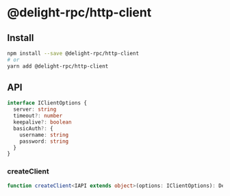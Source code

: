 # @delight-rpc/http-client

## Install

```sh
npm install --save @delight-rpc/http-client
# or
yarn add @delight-rpc/http-client
```

## API

```ts
interface IClientOptions {
  server: string
  timeout?: number
  keepalive?: boolean
  basicAuth?: {
    username: string
    password: string
  }
}
```

### createClient

```ts
function createClient<IAPI extends object>(options: IClientOptions): DelightRPC.RequestProxy<IAPI>
```
